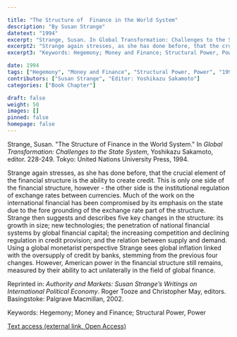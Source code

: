 ```yaml
---

title: "The Structure of  Finance in the World System"
description: "By Susan Strange"
datetext: "1994"
excerpt: "Strange, Susan. In Global Transformation: Challenges to the State System. Yoshikazu Sakamoto, editor. 228-249. Tokyo: United Nations University Press, 1994."
excerpt2: "Strange again stresses, as she has done before, that the crucial element of the financial structure is the ability to create credit. This is only one side of the financial structure, however - the other side is the institutional regulation of exchange rates between currencies. Much of the work on the international financial has been compromised by its emphasis on the state due to the fore grounding of the exchange rate part of the structure. Strange then suggests and describes five key changes in the structure: its growth in size; new technologies; the penetration of national financial systems by global financial capital; the increasing competition and declining regulation in credit provision; and the relation between supply and demand. Using a global monetarist perspective Strange sees global inflation linked with the oversupply of credit by banks, stemming from the previous four changes. However, American power in the financial structure still remains, measured by their ability to act unilaterally in the field of global finance. Reprinted in: Authority and Markets: Susan Strange’s Writings on International Political Economy. Roger Tooze and Christopher May, editors. Basingstoke: Palgrave Macmillan, 2002."
excerpt3: "Keywords: Hegemony; Money and Finance; Structural Power, Power"

date: 1994
tags: ["Hegemony", "Money and Finance", "Structural Power, Power", "1990's"]
contributors: ["Susan Strange", "Editor: Yoshikazu Sakamoto"]
categories: ["Book Chapter"]

draft: false
weight: 50
images: []
pinned: false
homepage: false
---
```


Strange, Susan. "The Structure of  Finance in the World System." In *Global Transformation: Challenges to the State System*, Yoshikazu Sakamoto, editor. 228-249. Tokyo: United Nations University Press, 1994.

Strange again stresses, as she has done before, that the crucial element of the financial structure is the ability to create credit. This is only one side of the financial structure, however - the other side is the institutional regulation of exchange rates between currencies. Much of the work on the international financial has been compromised by its emphasis on the state due to the fore grounding of the exchange rate part of the structure. Strange then suggests and describes five key changes in the structure: its growth in size; new technologies; the penetration of national financial systems by global financial capital; the increasing competition and declining regulation in credit provision; and the relation between supply and demand. Using a global monetarist perspective Strange sees global inflation linked with the oversupply of credit by banks, stemming from the previous four changes. However, American power in the financial structure still remains, measured by their ability to act unilaterally in the field of global finance.

Reprinted in: *Authority and Markets: Susan Strange’s Writings on International Political Economy*. Roger Tooze and Christopher May, editors. Basingstoke: Palgrave Macmillan, 2002.

Keywords: Hegemony; Money and Finance; Structural Power, Power

[Text access (external link, Open Access)](https://www.worldcat.org/title/44962908)
